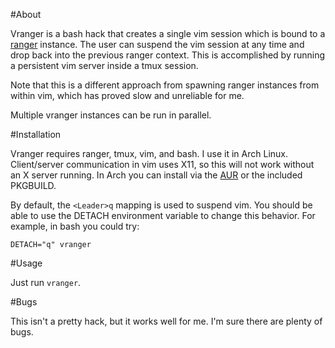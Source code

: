 #About

Vranger is a bash hack that creates a single vim session which is bound to a
[ranger](http://ranger.nongnu.org/) instance.  The user can suspend the vim
session at any time and drop back into the previous ranger context.  This is
accomplished by running a persistent vim server inside a tmux session.

Note that this is a different approach from spawning ranger instances from
within vim, which has proved slow and unreliable for me.

Multiple vranger instances can be run in parallel.

#Installation

Vranger requires ranger, tmux, vim, and bash.  I use it in Arch Linux.
Client/server communication in vim uses X11, so this will not work without an X
server running.  In Arch you can install via the
[AUR](https://aur.archlinux.org/packages/vranger-git/) or the included
PKGBUILD.

By default, the `<Leader>q` mapping is used to suspend vim.  You should be
able to use the DETACH environment variable to change this behavior.  For
example, in bash you could try:

    DETACH="q" vranger

#Usage

Just run `vranger`.

#Bugs

This isn't a pretty hack, but it works well for me.  I'm sure there are plenty
of bugs.
